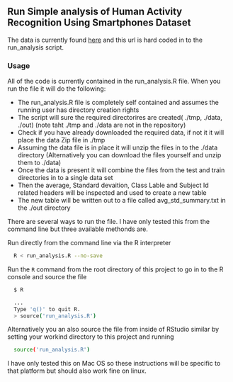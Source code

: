 ## Run Simple analysis of Human Activity Recognition Using Smartphones Dataset

The data is currently found [here]("https://d396qusza40orc.cloudfront.net/getdata%2Fprojectfiles%2FUCI%20HAR%20Dataset.zip") and this url is hard coded in to the run_analysis script.

### Usage
All of the code is currently contained in the run_analysis.R file. When you run the file it will do the following:

* The run_analysis.R file is completely self contained and assumes the running user has directory creation rights
* The script will sure the required directorires are created( ./tmp, ./data, ./out) (note taht ./tmp and ./data are not in the repository)
* Check if you have already downloaded the required data, if not it it will place the data Zip file in ./tmp
* Assuming the data file is in place it will unzip the files in to the ./data directory (Alternatively you can download the files yourself and unzip them to ./data)
* Once the data is present it will combine the files from the test and train directories in to a single data set
* Then the average, Standard devaition, Class Lable and Subject Id related headers will be inspected and used to create a new table
* The new table will be written out to a file called avg_std_summary.txt in the ./out directory

There are several ways to run the file. I have only tested this from the command line but three available methonds are.

Run directly from the command line via the R interpreter
```bash
  R < run_analysis.R --no-save
```

Run the `R` command from the root directory of this project to go in to the R console and source the file
```bash
  $ R

  ...
  Type 'q()' to quit R.
  > source('run_analysis.R')
```

Alternatively you an also source the file from inside of RStudio similar by setting your workind directory to this project and running
```bash
  source('run_analysis.R')
```

I have only tested this on Mac OS so these instructions will be specific to that platform but should also work fine on linux.



